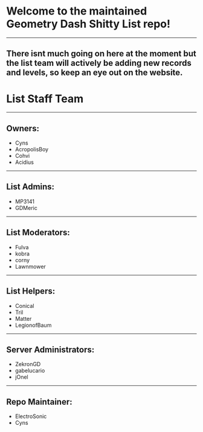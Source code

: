 # Welcome to the maintained Geometry Dash Shitty List repo!
---
There isnt much going on here at the moment but the list team will actively be adding new records and levels, so keep an eye out on the website.
---
# List Staff Team
---
## Owners:
- Cyns
- AcropolisBoy
- Cohvi
- Acidius
---
## List Admins:
- MP3141
- GDMeric
---
## List Moderators:
- Fulva
- kobra
- corny
- Lawnmower
---
## List Helpers:
- Conical
- Tril
- Matter
- LegionofBaum
---
## Server Administrators:
- ZekronGD
- gabelucario
- jOnel
---
## Repo Maintainer:
- ElectroSonic
- Cyns
